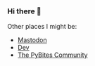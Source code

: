 ### Hi there 👋

<!--
**ajkerrigan/ajkerrigan** is a ✨ _special_ ✨ repository because its `README.md` (this file) appears on your GitHub profile.

Here are some ideas to get you started:

- 🔭 I’m currently working on ...
- 🌱 I’m currently learning ...
- 👯 I’m looking to collaborate on ...
- 🤔 I’m looking for help with ...
- 💬 Ask me about ...
- 📫 How to reach me: ...
- 😄 Pronouns: ...
- ⚡ Fun fact: ...
-->

Other places I might be:

- <a rel="me" href="https://fediverse.speckledmonkey.com/@aj">Mastodon</a>
- <a href="https://dev.to/ajkerrigan">Dev</a>
- <a href="https://pybit.es/community/">The PyBites Community</a>
